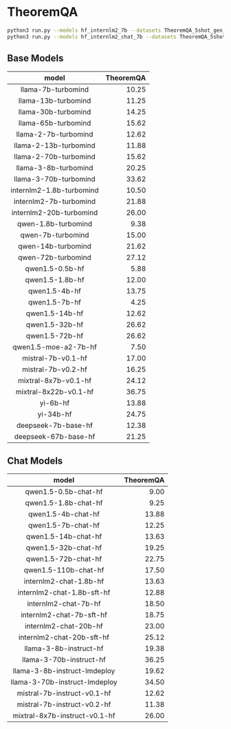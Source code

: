 # TheoremQA

```bash
python3 run.py --models hf_internlm2_7b --datasets TheoremQA_5shot_gen_6f0af8 --debug
python3 run.py --models hf_internlm2_chat_7b --datasets TheoremQA_5shot_gen_6f0af8 --debug
```

## Base Models

|          model           |   TheoremQA |
|:------------------------:|------------:|
|    llama-7b-turbomind    |       10.25 |
|   llama-13b-turbomind    |       11.25 |
|   llama-30b-turbomind    |       14.25 |
|   llama-65b-turbomind    |       15.62 |
|   llama-2-7b-turbomind   |       12.62 |
|  llama-2-13b-turbomind   |       11.88 |
|  llama-2-70b-turbomind   |       15.62 |
|   llama-3-8b-turbomind   |       20.25 |
|  llama-3-70b-turbomind   |       33.62 |
| internlm2-1.8b-turbomind |       10.50 |
|  internlm2-7b-turbomind  |       21.88 |
| internlm2-20b-turbomind  |       26.00 |
|   qwen-1.8b-turbomind    |        9.38 |
|    qwen-7b-turbomind     |       15.00 |
|    qwen-14b-turbomind    |       21.62 |
|    qwen-72b-turbomind    |       27.12 |
|     qwen1.5-0.5b-hf      |        5.88 |
|     qwen1.5-1.8b-hf      |       12.00 |
|      qwen1.5-4b-hf       |       13.75 |
|      qwen1.5-7b-hf       |        4.25 |
|      qwen1.5-14b-hf      |       12.62 |
|      qwen1.5-32b-hf      |       26.62 |
|      qwen1.5-72b-hf      |       26.62 |
|   qwen1.5-moe-a2-7b-hf   |        7.50 |
|    mistral-7b-v0.1-hf    |       17.00 |
|    mistral-7b-v0.2-hf    |       16.25 |
|   mixtral-8x7b-v0.1-hf   |       24.12 |
|  mixtral-8x22b-v0.1-hf   |       36.75 |
|         yi-6b-hf         |       13.88 |
|        yi-34b-hf         |       24.75 |
|   deepseek-7b-base-hf    |       12.38 |
|   deepseek-67b-base-hf   |       21.25 |

## Chat Models

|             model             |   TheoremQA |
|:-----------------------------:|------------:|
|     qwen1.5-0.5b-chat-hf      |        9.00 |
|     qwen1.5-1.8b-chat-hf      |        9.25 |
|      qwen1.5-4b-chat-hf       |       13.88 |
|      qwen1.5-7b-chat-hf       |       12.25 |
|      qwen1.5-14b-chat-hf      |       13.63 |
|      qwen1.5-32b-chat-hf      |       19.25 |
|      qwen1.5-72b-chat-hf      |       22.75 |
|     qwen1.5-110b-chat-hf      |       17.50 |
|    internlm2-chat-1.8b-hf     |       13.63 |
|  internlm2-chat-1.8b-sft-hf   |       12.88 |
|     internlm2-chat-7b-hf      |       18.50 |
|   internlm2-chat-7b-sft-hf    |       18.75 |
|     internlm2-chat-20b-hf     |       23.00 |
|   internlm2-chat-20b-sft-hf   |       25.12 |
|    llama-3-8b-instruct-hf     |       19.38 |
|    llama-3-70b-instruct-hf    |       36.25 |
| llama-3-8b-instruct-lmdeploy  |       19.62 |
| llama-3-70b-instruct-lmdeploy |       34.50 |
|  mistral-7b-instruct-v0.1-hf  |       12.62 |
|  mistral-7b-instruct-v0.2-hf  |       11.38 |
| mixtral-8x7b-instruct-v0.1-hf |       26.00 |
